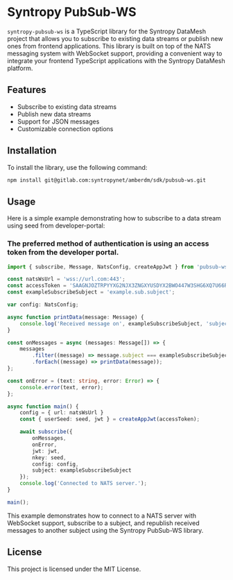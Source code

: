 # Syntropy PubSub-WS

`syntropy-pubsub-ws` is a TypeScript library for the Syntropy DataMesh project that allows you to subscribe to existing data streams or publish new ones from frontend applications. This library is built on top of the NATS messaging system with WebSocket support, providing a convenient way to integrate your frontend TypeScript applications with the Syntropy DataMesh platform.
## Features

- Subscribe to existing data streams
- Publish new data streams
- Support for JSON messages
- Customizable connection options

## Installation

To install the library, use the following command:

```bash
npm install git@gitlab.com:syntropynet/amberdm/sdk/pubsub-ws.git
```

## Usage
Here is a simple example demonstrating how to subscribe to a data stream using seed from developer-portal:

### The preferred method of authentication is using an access token from the developer portal.
```typescript
import { subscribe, Message, NatsConfig, createAppJwt } from 'pubsub-ws';

const natsWsUrl = 'wss://url.com:443';
const accessToken = 'SAAGNJOZTRPYYXG2NJX3ZNGXYUSDYX2BWO447W3SHG6XQ7U66RWHQ3JUXM';
const exampleSubscribeSubject = 'example.sub.subject';

var config: NatsConfig;

async function printData(message: Message) {
    console.log('Received message on', exampleSubscribeSubject, 'subject');
}

const onMessages = async (messages: Message[]) => {
    messages
        .filter((message) => message.subject === exampleSubscribeSubject)
        .forEach((message) => printData(message));
};

const onError = (text: string, error: Error) => {
    console.error(text, error);
};

async function main() {
    config = { url: natsWsUrl }
    const { userSeed: seed, jwt } = createAppJwt(accessToken);

    await subscribe({
        onMessages,
        onError,
        jwt: jwt,
        nkey: seed,
        config: config,
        subject: exampleSubscribeSubject
    });
    console.log('Connected to NATS server.');
}

main();
```

This example demonstrates how to connect to a NATS server with WebSocket support, subscribe to a subject, and republish received messages to another subject using the Syntropy PubSub-WS library.

## License
This project is licensed under the MIT License.